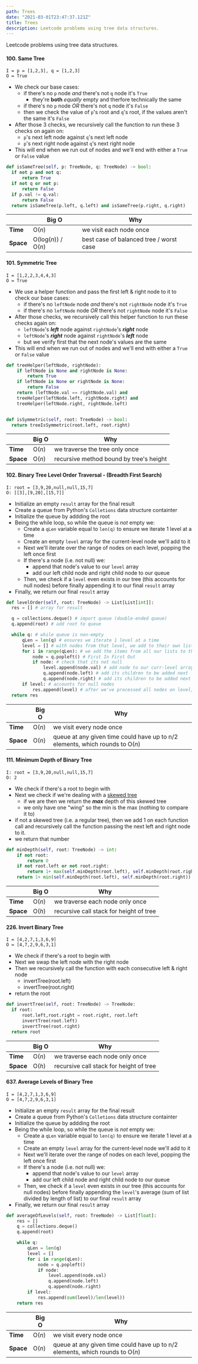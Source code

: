 ```yaml
---
path: Trees
date: "2021-03-01T23:47:37.121Z"
title: Trees
description: Leetcode problems using tree data structures.
---
```


Leetcode problems using tree data structures.

#### 100. Same Tree

`I = p = [1,2,3], q = [1,2,3]`<br/>
`O = True`<br/>

- We check our base cases:
  - if there's no `p` node _*and*_ there's not `q` node it's `True`
    - they're **both** _equally_ empty and therfore technically the same
  - if there's no `p` node _*OR*_ there's not `q` node it's `False`
  - then we check the value of `p`'s root and `q`'s root, if the values aren't the same it's `False`
- After those 3 checks, we recursively call the function to run these 3 checks on again on:
  - `p`'s next left node against `q`'s next left node
  - `p`'s next right node against `q`'s next right node
- This will end when we run out of nodes and we'll end with either a `True` or `False` value

```python
def isSameTree(self, p: TreeNode, q: TreeNode) -> bool:
  if not p and not q:
      return True
  if not q or not p:
      return False
  if p.val != q.val:
      return False
  return isSameTree(p.left, q.left) and isSameTree(p.right, q.right)
```

|           | Big O                              | Why                                     |
| --------- | ---------------------------------- | --------------------------------------- |
| **Time**  | O(<em>n</em>)                      | we visit each node once                 |
| **Space** | O(log(<em>n</em>)) / O(<em>n</em>) | best case of balanced tree / worst case |

#### 101. Symmetric Tree

`I = [1,2,2,3,4,4,3]`<br/>
`O = True`<br/>

- We use a helper function and pass the first left & right node to it to check our base cases:
  - if there's no `leftNode` node _*and*_ there's not `rightNode` node it's `True`
  - if there's no `leftNode` node _*OR*_ there's not `rightNode` node it's `False`
- After those checks, we recursively call this helper function to run these checks again on:
  - `leftNode`'s **_left_** node against `rightNode`'s _**right**_ node
  - `leftNode`'s **_right_** node against `rightNode`'s _**left**_ node
  - but we verify first that the next node's values are the same
- This will end when we run out of nodes and we'll end with either a `True` or `False` value

```python
def treeHelper(leftNode, rightNode):
    if leftNode is None and rightNode is None:
        return True
    if leftNode is None or rightNode is None:
        return False
    return (leftNode.val == rightNode.val) and
    treeHelper(leftNode.left, rightNode.right) and
    treeHelper(leftNode.right, rightNode.left)


def isSymmetric(self, root: TreeNode) -> bool:
  return treeIsSymmetric(root.left, root.right)
```

|           | Big O         | Why                                     |
| --------- | ------------- | --------------------------------------- |
| **Time**  | O(<em>n</em>) | we traverse the tree only once          |
| **Space** | O(<em>n</em>) | recursive method bound by tree's height |

#### 102. Binary Tree Level Order Traversal - (Breadth First Search)

`I: root = [3,9,20,null,null,15,7]`<br/>
`O: [[3],[9,20],[15,7]]`<br/>

- Initialize an empty `result` array for the final result
- Create a queue from Python's `Colletions` data structure containter
- Initialize the queue by addding the root
- Being the while loop, so while the queue is _not_ empty we:
  - Create a `qLen` variable equal to `len(q)` to ensure we iterate 1 level at a time
  - Create an empty `level` array for the current-level node we'll add to it
  - Next we'll iterate over the range of nodes on each level, popping the left once first
  - If there's a node (i.e. not null) we:
    - append that node's value to our `level` array
    - add our left child node and right child node to our queue
  - Then, we check if a `level` even exists in our tree (this accounts for null nodes) before finally appending it to our final `result` array
- Finally, we return our final `result` array

```python
def levelOrder(self, root: TreeNode) -> List[List[int]]:
  res = [] # array for result

  q = collections.deque() # import queue (double-ended queue)
  q.append(root) # add root to queue

  while q: # while queue is non-empty
      qLen = len(q) # ensures we iterate 1 level at a time
      level = [] # with nodes from that level, we add to their own list
      for i in range(qLen): # we add the items from all our lists to the result list for totla
          node = q.popleft() # First In First Out
          if node: # check that its not null
              level.append(node.val) # add node to our curr-level array
              q.append(node.left) # add its children to be added next
              q.append(node.right) # add its children to be added next
      if level: # accounts for null nodes
          res.append(level) # after we've processed all nodes on level, add our level results to our result array
  return res
```

|           | Big O         | Why                                                                                  |
| --------- | ------------- | ------------------------------------------------------------------------------------ |
| **Time**  | O(<em>n</em>) | we visit every node once                                                             |
| **Space** | O(<em>n</em>) | queue at any given time could have up to n/2 elements, which rounds to O(<em>n</em>) |

#### 111. Minimum Depth of Binary Tree

`I: root = [3,9,20,null,null,15,7]`<br/>
`O: 2`<br/>

- We check if there's a root to begin with
- Next we check if we're dealing with a [skewed tree](https://www.geeksforgeeks.org/skewed-binary-tree/)
  - if we are then we return the _**max**_ depth of this skewed tree
  - we only have one "wing" so the min is the max (nothing to compare it to)
- if not a skewed tree (i.e. a regular tree), then we add 1 on each function call and recursively call the function passing the next left and right node to it.
- we return that number

```python
def minDepth(self, root: TreeNode) -> int:
    if not root:
        return 0
    if not root.left or not root.right:
        return 1+ max(self.minDepth(root.left), self.minDepth(root.right))
    return 1+ min(self.minDepth(root.left), self.minDepth(root.right))
```

|           | Big O         | Why                                     |
| --------- | ------------- | --------------------------------------- |
| **Time**  | O(<em>n</em>) | we traverse each node only once         |
| **Space** | O(<em>h</em>) | recursive call stack for height of tree |

#### 226. Invert Binary Tree

`I = [4,2,7,1,3,6,9]`<br/>
`O = [4,7,2,9,6,3,1]`<br/>

- We check if there's a root to begin with
- Next we swap the left node with the right node
- Then we recursively call the function with each consecutive left & right node
  - invertTree(root.left)
  - invertTree(root.right)
- return the root

```python
def invertTree(self, root: TreeNode) -> TreeNode:
  if root:
      root.left,root.right = root.right, root.left
      invertTree(root.left)
      invertTree(root.right)
  return root
```

|           | Big O         | Why                                     |
| --------- | ------------- | --------------------------------------- |
| **Time**  | O(<em>n</em>) | we traverse each node only once         |
| **Space** | O(<em>h</em>) | recursive call stack for height of tree |

<!-- #### 572. Subtree of Another Tree

`I = [3,4,5,1,2]`<br/>
`O = True`<br/>

- We're told the trees are non-empty so we don't need to check if there's a root
- Next we swap the left node with the right node
- Then we recursively call the function with each consecutive left & right node
  - invertTree(root.left)
  - invertTree(root.right)
- return the root

```python
def invertTree(self, root: TreeNode) -> TreeNode:
  if root:
      root.left,root.right = root.right, root.left
      invertTree(root.left)
      invertTree(root.right)
  return root
```

|       | Big O         | Why                                     |
| ----- | ------------- | --------------------------------------- |
|  **Time**   | O(<em>n</em>) | we traverse each node only once         |
|  **Space**  | O(<em>h</em>) | recursive call stack for height of tree | -->

#### 637. Average Levels of Binary Tree

`I = [4,2,7,1,3,6,9]`<br/>
`O = [4,7,2,9,6,3,1]`<br/>

- Initialize an empty `result` array for the final result
- Create a queue from Python's `Colletions` data structure containter
- Initialize the queue by addding the root
- Being the while loop, so while the queue is _not_ empty we:
  - Create a `qLen` variable equal to `len(q)` to ensure we iterate 1 level at a time
  - Create an empty `level` array for the current-level node we'll add to it
  - Next we'll iterate over the range of nodes on each level, popping the left once first
  - If there's a node (i.e. not null) we:
    - append that node's value to our `level` array
    - add our left child node and right child node to our queue
  - Then, we check if a `level` even exists in our tree (this accounts for null nodes) before finally appending the `level`'s average (sum of list divided by length of list) to our final `result` array
- Finally, we return our final `result` array

```python
def averageOfLevels(self, root: TreeNode) -> List[float]:
    res = []
    q = collections.deque()
    q.append(root)

    while q:
        qLen = len(q)
        level = []
        for i in range(qLen):
            node = q.popleft()
            if node:
                level.append(node.val)
                q.append(node.left)
                q.append(node.right)
        if level:
            res.append(sum(level)/len(level))
    return res
```

|           | Big O         | Why                                                                                  |
| --------- | ------------- | ------------------------------------------------------------------------------------ |
| **Time**  | O(<em>n</em>) | we visit every node once                                                             |
| **Space** | O(<em>n</em>) | queue at any given time could have up to n/2 elements, which rounds to O(<em>n</em>) |
